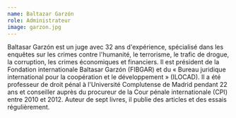 ```yaml
---
name: Baltazar Garzón
role: Administrateur
image: garzon.jpg
---
```

Baltasar Garzón est un juge avec 32 ans d'expérience, spécialisé dans les enquêtes sur les crimes contre l'humanité, le terrorisme, le trafic de drogue, la corruption, les crimes économiques et financiers. Il est président de la Fondation internationale Baltasar Garzón (FIBGAR) et du « Bureau juridique international pour la coopération et le développement » (ILOCAD). Il a été professeur de droit pénal à l'Université Complutense de Madrid pendant 22 ans et conseiller auprès du procureur de la Cour pénale internationale (CPI) entre 2010 et 2012. Auteur de sept livres, il publie des articles et des essais régulièrement.
